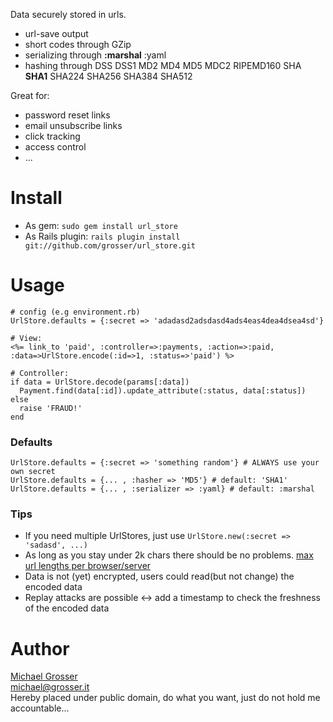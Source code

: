 Data securely stored in urls.

 - url-save output
 - short codes through GZip
 - serializing through __:marshal__ :yaml
 - hashing through DSS DSS1 MD2 MD4 MD5 MDC2 RIPEMD160 SHA __SHA1__ SHA224 SHA256 SHA384 SHA512

Great for:

 - password reset links
 - email unsubscribe links
 - click tracking
 - access control
 - ...


Install
=======
 - As gem: ` sudo gem install url_store `
 - As Rails plugin: ` rails plugin install git://github.com/grosser/url_store.git `

Usage
=====
    # config (e.g environment.rb)
    UrlStore.defaults = {:secret => 'adadasd2adsdasd4ads4eas4dea4dsea4sd'}

    # View:
    <%= link_to 'paid', :controller=>:payments, :action=>:paid, :data=>UrlStore.encode(:id=>1, :status=>'paid') %>

    # Controller:
    if data = UrlStore.decode(params[:data])
      Payment.find(data[:id]).update_attribute(:status, data[:status])
    else
      raise 'FRAUD!'
    end

### Defaults
    UrlStore.defaults = {:secret => 'something random'} # ALWAYS use your own secret
    UrlStore.defaults = {... , :hasher => 'MD5'} # default: 'SHA1'
    UrlStore.defaults = {... , :serializer => :yaml} # default: :marshal

### Tips
 - If you need multiple UrlStores, just use ` UrlStore.new(:secret => 'sadasd', ...) `
 - As long as you stay under 2k chars there should be no problems. [max url lengths per browser/server](http://www.boutell.com/newfaq/misc/urllength.html)
 - Data is not (yet) encrypted, users could read(but not change) the encoded data
 - Replay attacks are possible <-> add a timestamp to check the freshness of the encoded data

Author
=======
[Michael Grosser](http://grosser.it)<br/>
michael@grosser.it<br/>
Hereby placed under public domain, do what you want, just do not hold me accountable...

